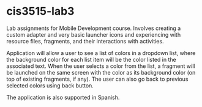 # cis3515-lab3
Lab assignments for Mobile Development course. Involves creating a custom adapter and very basic launcher icons and experiencing with resource files, fragments, and their interactions with activities.

Application will allow a user to see a list of colors in a dropdown list, where the background color for each list item will be the color listed in the associated text. When the user selects a color from the list, a fragment will be launched on the same screen with the color as its background color (on top of existing fragments, if any). The user can also go back to previous selected colors using back button.

The application is also supported in Spanish.
